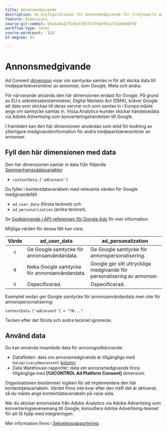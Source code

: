 ```yaml
---
title: Annonsmedgivande
description: Se konfigurationen för annonsmedgivande för tredjeparts annonsleverantörer.
feature: Dimensions
source-git-commit: b5aba8a42f524ef3367a779e6fb1a731de680750
workflow-type: tm+mt
source-wordcount: '323'
ht-degree: 0%

---
```


# Annonsmedgivande

Ad Consent [dimension](overview.md) visar om samtycke samlas in för att skicka data till tredjepartsleverantörer av annonser, som Google, Meta och andra.

För närvarande används den här dimensionen endast för Google. På grund av EU:s sekretessbestämmelser, Digital Markets Act (DMA), kräver Google att data som skickas till deras servrar och som samlas in i Europa måste ange om samtycke samlas in. Vissa Analytics-kunder skickar händelsedata via Adobe Advertising som konverteringshändelser till Google.

I framtiden kan den här dimensionen användas som stöd för kodning av ytterligare medgivandeinformation för andra tredjepartsleverantörer av annonser.

## Fyll den här dimensionen med data

Den här dimensionen samlar in data från följande [Sammanhangsdatavariabler](/help/implement/vars/page-vars/contextdata.md)

* `contextData.['adConsent']`

Du fyller i kontextdatavariabeln med relevanta värden för Google medgivandefält

* `ad_user_data` (första tecknet) och
* `ad_personalization` (andra tecknet).

Se [Godkännande i API-referensen för Google Ads](https://developers.google.com/google-ads/api/reference/rpc/v15/Consent) för mer information.

Möjliga värden för dessa fält kan vara:

| Värde | ad_user_data | ad_personalization |
|:-:|---|---|
| `Y` | Ge Google samtycke för annonsanvändardata. | Ge Google samtycke för annonspersonalisering. |
| `N` | Neka Google samtycke för annonsanvändardata. | Google ger sitt uttryckliga medgivande för personalisering av annonser. |
| `U` | Ospecificerad. | Ospecificerad. |

Exemplet nedan ger Google samtycke för annonsanvändardata men inte för annonspersonalisering:

```
contextData.['adConsent'] = "YN..."
```

Tecken efter det första och andra tecknet ignoreras.

## Använd data

Du kan använda insamlade data för annonsgodkännande:

* Dataflöden: data om annonsmedgivande är tillgängliga med `dataprivacydmaconsent` [kolumn](/help/export/analytics-data-feed/c-df-contents/datafeeds-reference.md).
* Data Warehouse-rapporter: data om annonsmedgivande finns tillgängliga med **[!UICONTROL Ad Platform Consent]** dimension.


Organisationen bestämmer logiken för att implementera den här kontextdatavariabeln. Värdet finns inte kvar efter den träff det är aktiverat, så du måste ange kontextdatavariabeln på varje sida.

När du skickar annonsdata från Adobe Analytics via Adobe Advertising som konverteringsevenemang till Google, konsultera Adobe Advertising-teamet för att få hjälp med integreringen.

Mer information finns i [Sekretessrapportering](/help/admin/admin/c-manage-report-suites/c-edit-report-suites/privacy-reporting.md).
